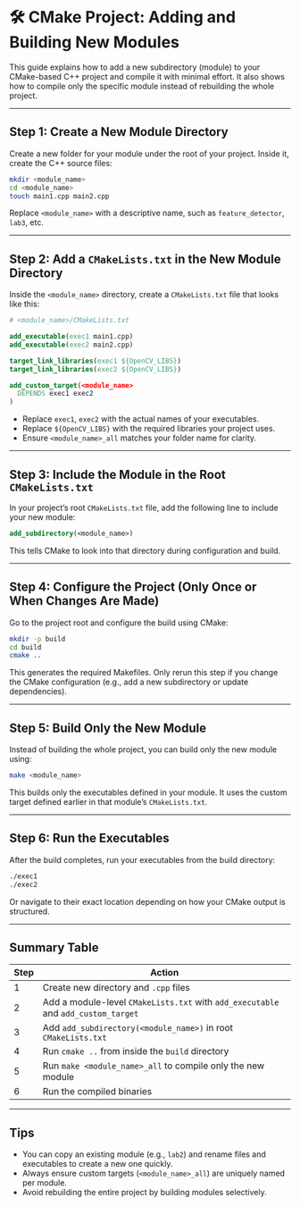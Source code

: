 # 🛠️ CMake Project: Adding and Building New Modules

This guide explains how to add a new subdirectory (module) to your CMake-based C++ project and compile it with minimal effort. It also shows how to compile only the specific module instead of rebuilding the whole project.

---

## Step 1: Create a New Module Directory

Create a new folder for your module under the root of your project. Inside it, create the C++ source files:

```bash
mkdir <module_name>
cd <module_name>
touch main1.cpp main2.cpp
```

Replace `<module_name>` with a descriptive name, such as `feature_detector`, `lab3`, etc.

---

## Step 2: Add a `CMakeLists.txt` in the New Module Directory

Inside the `<module_name>` directory, create a `CMakeLists.txt` file that looks like this:

```cmake
# <module_name>/CMakeLists.txt

add_executable(exec1 main1.cpp)
add_executable(exec2 main2.cpp)

target_link_libraries(exec1 ${OpenCV_LIBS})
target_link_libraries(exec2 ${OpenCV_LIBS})

add_custom_target(<module_name>
  DEPENDS exec1 exec2
)
```

- Replace `exec1`, `exec2` with the actual names of your executables.
- Replace `${OpenCV_LIBS}` with the required libraries your project uses.
- Ensure `<module_name>_all` matches your folder name for clarity.

---

## Step 3: Include the Module in the Root `CMakeLists.txt`

In your project’s root `CMakeLists.txt` file, add the following line to include your new module:

```cmake
add_subdirectory(<module_name>)
```

This tells CMake to look into that directory during configuration and build.

---

## Step 4: Configure the Project (Only Once or When Changes Are Made)

Go to the project root and configure the build using CMake:

```bash
mkdir -p build
cd build
cmake ..
```

This generates the required Makefiles. Only rerun this step if you change the CMake configuration (e.g., add a new subdirectory or update dependencies).

---

## Step 5: Build Only the New Module

Instead of building the whole project, you can build only the new module using:

```bash
make <module_name>
```

This builds only the executables defined in your module. It uses the custom target defined earlier in that module’s `CMakeLists.txt`.

---

## Step 6: Run the Executables

After the build completes, run your executables from the build directory:

```bash
./exec1
./exec2
```

Or navigate to their exact location depending on how your CMake output is structured.

---

## Summary Table

| Step | Action |
|------|--------|
| 1 | Create new directory and `.cpp` files |
| 2 | Add a module-level `CMakeLists.txt` with `add_executable` and `add_custom_target` |
| 3 | Add `add_subdirectory(<module_name>)` in root `CMakeLists.txt` |
| 4 | Run `cmake ..` from inside the `build` directory |
| 5 | Run `make <module_name>_all` to compile only the new module |
| 6 | Run the compiled binaries |

---

## Tips

- You can copy an existing module (e.g., `lab2`) and rename files and executables to create a new one quickly.
- Always ensure custom targets (`<module_name>_all`) are uniquely named per module.
- Avoid rebuilding the entire project by building modules selectively.
